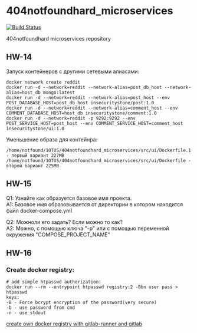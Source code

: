 # 404notfoundhard_microservices 
[![Build Status](https://travis-ci.com/Otus-DevOps-2018-11/404notfoundhard_microservices.svg?branch=master)](https://travis-ci.com/Otus-DevOps-2018-11/404notfoundhard_microservices)

404notfoundhard microservices repository

## HW-14
Запуск контейнеров с другими сетевыми алиасами:

```
docker network create reddit
docker run -d --network=reddit --network-alias=post_db_host --network-alias=host_db mongo:latest
docker run -d --network=reddit --network-alias=post_host --env POST_DATABASE_HOST=post_db_host insecuritystone/post:1.0
docker run -d --network=reddit --network-alias=comment_host --env COMMENT_DATABASE_HOST=host_db insecuritystone/comment:1.0
docker run -d --network=reddit -p 9292:9292 --env POST_SERVICE_HOST=post_host --env COMMENT_SERVICE_HOST=comment_host insecuritystone/ui:1.0
```
Уменьшение образа для контейнра:
```
/home/notfound/1OTUS/404notfoundhard_microservices/src/ui/Dockerfile.1 - первый вариант 227MB
/home/notfound/1OTUS/404notfoundhard_microservices/src/ui/Dockerfile - второй вариант 225MB
```

## HW-15
Q1: Узнайте как образуется базовое имя проекта.\
A1: Базовое имя образовывается от директории в котором находится файл docker-compose.yml

Q2: Можноли его задать? Если можно то как?\
A2: Можно, с помощью ключа "-p" или с помощью переменной окружения "COMPOSE_PROJECT_NAME"

## HW-16 
### Create docker registry:
```
# add simple htpasswd authorization:
docker run --rm --entrypoint htpasswd registry:2 -Bbn user pass > htpasswd
keys:
-B - Force bcrypt encryption of the password(very secure)
-b - use password from cmd
-n - use stdout
```
[create own docker registry with gitlab-runner and gitlab](gitlab/docker-compose.yml)
